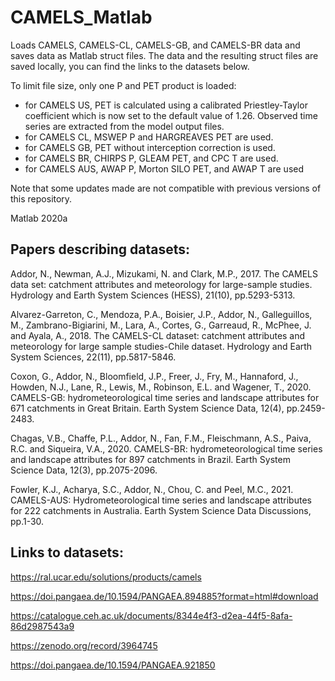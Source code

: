 # CAMELS_Matlab
Loads CAMELS, CAMELS-CL, CAMELS-GB, and CAMELS-BR data and saves data as Matlab struct files.
The data and the resulting struct files are saved locally, you can find the links to the datasets below.

To limit file size, only one P and PET product is loaded:
- for CAMELS US, PET is calculated using a calibrated Priestley-Taylor coefficient which is now set to the default value of 1.26. Observed time series are extracted from the model output files.
- for CAMELS CL, MSWEP P and HARGREAVES PET are used.
- for CAMELS GB, PET without interception correction is used.
- for CAMELS BR, CHIRPS P, GLEAM PET, and CPC T are used.
- for CAMELS AUS, AWAP P, Morton SILO PET, and AWAP T are used

Note that some updates made are not compatible with previous versions of this repository.

Matlab 2020a

## Papers describing datasets:

Addor, N., Newman, A.J., Mizukami, N. and Clark, M.P., 2017. The CAMELS data set: catchment attributes and meteorology for large-sample studies. Hydrology and Earth System Sciences (HESS), 21(10), pp.5293-5313.

Alvarez-Garreton, C., Mendoza, P.A., Boisier, J.P., Addor, N., Galleguillos, M., Zambrano-Bigiarini, M., Lara, A., Cortes, G., Garreaud, R., McPhee, J. and Ayala, A., 2018. The CAMELS-CL dataset: catchment attributes and meteorology for large sample studies-Chile dataset. Hydrology and Earth System Sciences, 22(11), pp.5817-5846.

Coxon, G., Addor, N., Bloomfield, J.P., Freer, J., Fry, M., Hannaford, J., Howden, N.J., Lane, R., Lewis, M., Robinson, E.L. and Wagener, T., 2020. CAMELS-GB: hydrometeorological time series and landscape attributes for 671 catchments in Great Britain. Earth System Science Data, 12(4), pp.2459-2483.

Chagas, V.B., Chaffe, P.L., Addor, N., Fan, F.M., Fleischmann, A.S., Paiva, R.C. and Siqueira, V.A., 2020. CAMELS-BR: hydrometeorological time series and landscape attributes for 897 catchments in Brazil. Earth System Science Data, 12(3), pp.2075-2096.

Fowler, K.J., Acharya, S.C., Addor, N., Chou, C. and Peel, M.C., 2021. CAMELS-AUS: Hydrometeorological time series and landscape attributes for 222 catchments in Australia. Earth System Science Data Discussions, pp.1-30.


## Links to datasets:

https://ral.ucar.edu/solutions/products/camels

https://doi.pangaea.de/10.1594/PANGAEA.894885?format=html#download

https://catalogue.ceh.ac.uk/documents/8344e4f3-d2ea-44f5-8afa-86d2987543a9

https://zenodo.org/record/3964745

https://doi.pangaea.de/10.1594/PANGAEA.921850
